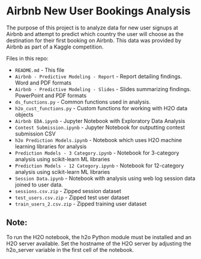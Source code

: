 # Airbnb New User Bookings Analysis

The purpose of this project is to analyze data for new user signups at Airbnb and attempt to predict which country the user will choose as the destination for their first booking on Airbnb. This data was provided by Airbnb as part of a Kaggle competition.

Files in this repo:

- `README.md` - This file
- `Airbnb - Predictive Modeling - Report` - Report detailing findings. Word and PDF formats
- `Airbnb - Predictive Modeling - Slides` - Slides summarizing findings. PowerPoint and PDF formats
- `ds_functions.py` - Common functions used in analysis.
- `h2o_cust_functions.py` - Custom functions for working with H2O data objects
- `Airbnb EDA.ipynb` - Jupyter Notebook with Exploratory Data Analysis
- `Contest Submission.ipynb` - Jupyter Notebook for outputting contest submission CSV
- `h2o Prediction Models.ipynb` - Notebook which uses H2O machine learning libraries for analysis
- `Prediction Models - 3 Category.ipynb` - Notebook for 3-category analysis using scikit-learn ML libraries
- `Prediction Models - 12 Category.ipynb` - Notebook for 12-category analysis using scikit-learn ML libraries
- `Session Data.ipynb` - Notebook with analysis using web log session data joined to user data.
- `sessions.csv.zip` - Zipped session dataset
- `test_users.csv.zip` - Zipped test user dataset
- `train_users_2.csv.zip` - Zipped training user dataset

## Note: 
To run the H2O notebook, the h2o Python module must be installed and an H2O server available. Set the hostname of the H2O server by adjusting the h2o_server variable in the first cell of the notebook.

